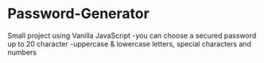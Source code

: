 # Password-Generator
Small project using Vanilla JavaScript
 -you can choose a secured password up to 20 character 
 -uppercase & lowercase letters, special characters and numbers
 
